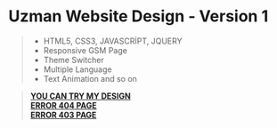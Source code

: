 # Uzman Website Design - Version 1

> - HTML5, CSS3, JAVASCRİPT, JQUERY 
> - Responsive GSM Page
> - Theme Switcher
> - Multiple Language 
> - Text Animation and so on


> **[YOU CAN TRY MY DESIGN](https://yunusemrealps.github.io/Uzman_Design_V1/)**<br/>
> **[ERROR 404 PAGE](https://yunusemrealps.github.io/Uzman_Design_V1/errorpage.html)**<br/>
> **[ERROR 403 PAGE](https://yunusemrealps.github.io/Uzman_Design_V1/forbiddenpage.html)**<br/>

